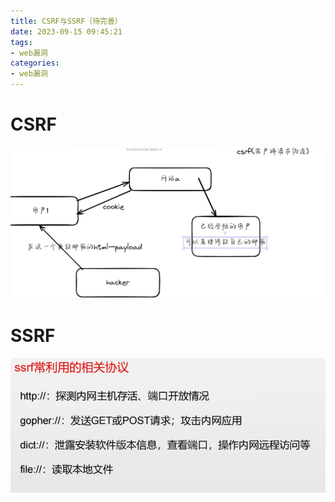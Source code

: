 ```yaml
---
title: CSRF与SSRF（待完善）
date: 2023-09-15 09:45:21
tags:
- web漏洞
categories:
- web漏洞
---
```


# CSRF



![c9ba80ecdd8a17b028eb0ca796ac32fb](../资源文件/图片/c9ba80ecdd8a17b028eb0ca796ac32fb.png)





# SSRF

![image-20230923213724685](../资源文件/图片/image-20230923213724685.png)

